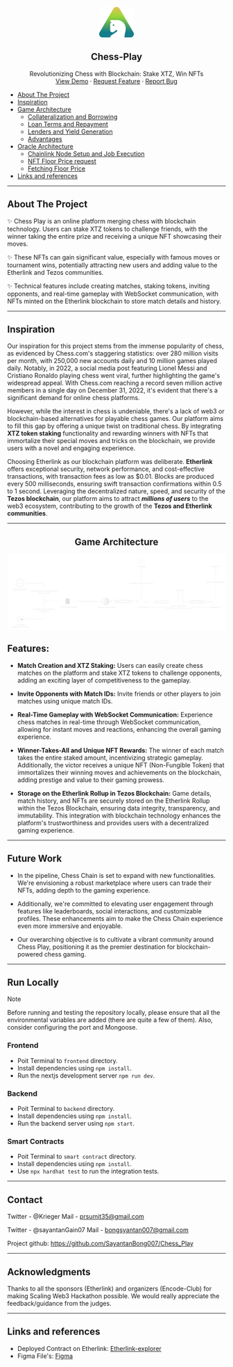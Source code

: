 <p align = "center"> 
  <img src="./frontend/public/logo.png" height="70" width="80" style="background-color: black; display: inline-block;">
  <h2 align="center">Chess-Play</h2>
</p align = "center">
  <p align="center">
Revolutionizing Chess with Blockchain: Stake XTZ, Win NFTs     <br />
    <a href="https://youtu.be/W3HBMstAKuA">View Demo</a>
    ·
    <a href="https://github.com/InfoNex-Labs/Proposal/issues">Request Feature</a>
    ·
    <a href="https://www.canva.com/design/DAF6wySXVK4/WkU2_Hli_bZDTzsby4tvlg/view?utm_content=DAF6wySXVK4&utm_campaign=designshare&utm_medium=link&utm_source=editor">Report Bug</a>
  </p>

- [About The Project](#about-the-project)
- [Inspiration](#inspiration)
- [Game Architecture](#protocol-architecture)
  - [Collateralization and Borrowing](#collateralization-and-borrowing)
  - [Loan Terms and Repayment](#loan-terms-and-repayment)
  - [Lenders and Yield Generation](#lenders-and-yield-generation)
  - [Advantages](#advantages-over-peer-to-peer-lending)
- [Oracle Architecture](#aurum-oracle)
  - [Chainlink Node Setup and Job Execution](#chainlink-node-setup-and-job-execution)
  - [NFT Floor Price request](#requesting-nft-floor-price-through-aurum-client-contract)
  - [Fetching Floor Price](#fetching-nft-floor-price-and-providing-to-user)
- [Links and references](#links-and-references)

---

## About The Project
✨ Chess Play is an online platform merging chess with blockchain technology. Users can stake XTZ tokens to challenge friends, with the winner taking the entire prize and receiving a unique NFT showcasing their moves.

✨ These NFTs can gain significant value, especially with famous moves or tournament wins, potentially attracting new users and adding value to the Etherlink and Tezos communities.

✨ Technical features include creating matches, staking tokens, inviting opponents, and real-time gameplay with WebSocket communication, with NFTs minted on the Etherlink blockchain to store match details and history.

---
## Inspiration

Our inspiration for this project stems from the immense popularity of chess, as evidenced by Chess.com's staggering statistics: over 280 million visits per month, with 250,000 new accounts daily and 10 million games played daily. Notably, in 2022, a social media post featuring Lionel Messi and Cristiano Ronaldo playing chess went viral, further highlighting the game's widespread appeal. With Chess.com reaching a record seven million active members in a single day on December 31, 2022, it's evident that there's a significant demand for online chess platforms.

However, while the interest in chess is undeniable, there's a lack of web3 or blockchain-based alternatives for playable chess games. Our platform aims to fill this gap by offering a unique twist on traditional chess. By integrating **XTZ token staking** functionality and rewarding winners with NFTs that immortalize their special moves and tricks on the blockchain, we provide users with a novel and engaging experience.

Choosing Etherlink as our blockchain platform was deliberate. **Etherlink** offers exceptional security, network performance, and cost-effective transactions, with transaction fees as low as $0.01. Blocks are produced every 500 milliseconds, ensuring swift transaction confirmations within 0.5 to 1 second. Leveraging the decentralized nature, speed, and security of the **Tezos blockchain**, our platform aims to attract ***millions of users*** to the web3 ecosystem, contributing to the growth of the **Tezos and Etherlink communities**.
***

<center>

## Game Architecture
![alt text](/frontend/public/Flow-chart.png)

</center>

## Features:

- **Match Creation and XTZ Staking:** Users can easily create chess matches on the platform and stake XTZ tokens to challenge opponents, adding an exciting layer of competitiveness to the gameplay.

- **Invite Opponents with Match IDs:** Invite friends or other players to join matches using unique match IDs.

- **Real-Time Gameplay with WebSocket Communication:** Experience chess matches in real-time through WebSocket communication, allowing for instant moves and reactions, enhancing the overall gaming experience.

- **Winner-Takes-All and Unique NFT Rewards:** The winner of each match takes the entire staked amount, incentivizing strategic gameplay. Additionally, the victor receives a unique NFT (Non-Fungible Token) that immortalizes their winning moves and achievements on the blockchain, adding prestige and value to their gaming prowess.

- **Storage on the Etherlink Rollup in Tezos Blockchain:** Game details, match history, and NFTs are securely stored on the Etherlink Rollup within the Tezos Blockchain, ensuring data integrity, transparency, and immutability. This integration with blockchain technology enhances the platform's trustworthiness and provides users with a decentralized gaming experience.


---
## Future Work 
- In the pipeline, Chess Chain is set to expand with new functionalities. We're envisioning a robust marketplace where users can trade their NFTs, adding depth to the gaming experience.

- Additionally, we're committed to elevating user engagement through features like leaderboards, social interactions, and customizable profiles. These enhancements aim to make the Chess Chain experience even more immersive and enjoyable.

- Our overarching objective is to cultivate a vibrant community around Chess Play, positioning it as the premier destination for blockchain-powered chess gaming.

---
## Run Locally

> [!NOTE]  
> Before running and testing the repository locally, please ensure that all the environmental variables are added (there are quite a few of them). 
> Also, consider configuring the port and Mongoose.

### Frontend
- Poit Terminal to `frontend` directory.
- Install dependencies using `npm install`.
- Run the nextjs development server `npm run dev`.

### Backend
- Poit Terminal to `backend` directory.
- Install dependencies using `npm install`.
- Run the backend server using `npm start`.

### Smart Contracts
- Poit Terminal to `smart contract` directory.
- Install dependencies using `npm install`.
- Use `npx hardhat test` to run the integration tests.

---

## Contact
Twitter - @Krieger Mail - prsumit35@gmail.com

Twitter - @sayantanGain07 Mail - bongsyantan007@gmail.com

Project github: https://github.com/SayantanBong007/Chess_Play

---

## Acknowledgments

Thanks to all the sponsors (Etherlink) and organizers (Encode-Club) for making Scaling Web3
Hackathon possible. We would really appreciate the feedback/guidance from the judges.

---

## Links and references
- Deployed Contract on Etherlink: [Etherlink-explorer](https://testnet-explorer.etherlink.com/address/0x8Fa642A1c807b71CBe6F73dA1343e090A4E18B1d)
- Figma File's: [Figma](https://www.figma.com/file/glPqL1ZHLqNwPauBKnm7Kw/Untitled?type=design&node-id=0-1&t=VFufaBNNwZgKHQ5y-0)